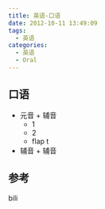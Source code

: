 ```yaml
---
title: 英语-口语
date: 2012-10-11 13:49:09
tags:
  - 英语
categories: 
  - 英语
  - Oral
---
```



<p></p>
<!-- more -->

## 口语
+ 元音 + 辅音
  - 1
  - 2
  - flap t
+ 辅音 + 辅音


## 参考
bili



